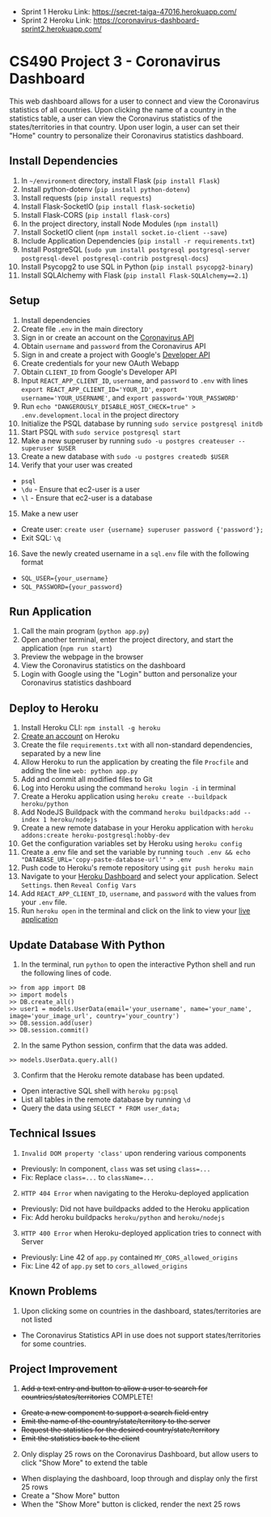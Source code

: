 * Sprint 1 Heroku Link: https://secret-taiga-47016.herokuapp.com/
* Sprint 2 Heroku Link: https://coronavirus-dashboard-sprint2.herokuapp.com/

# CS490 Project 3 - Coronavirus Dashboard
This web dashboard allows for a user to connect and view the Coronavirus statistics of all countries. Upon clicking the name of a country in the statistics table, a user can view the Coronavirus statistics of the states/territories in that country. Upon user login, a user can set their "Home" country to personalize their Coronavirus statistics dashboard.

## Install Dependencies
1. In `~/environment` directory, install Flask (`pip install Flask`)
2. Install python-dotenv (`pip install python-dotenv`)
3. Install requests (`pip install requests`)
4. Install Flask-SocketIO (`pip install flask-socketio`)
5. Install Flask-CORS (`pip install flask-cors`)
6. In the project directory, install Node Modules (`npm install`)
7. Install SocketIO client (`npm install socket.io-client --save`)
8. Include Application Dependencies (`pip install -r requirements.txt`)
9. Install PostgreSQL (`sudo yum install postgresql postgresql-server postgresql-devel postgresql-contrib postgresql-docs`)
10. Install Psycopg2 to use SQL in Python (`pip install psycopg2-binary`)
11. Install SQLAlchemy with Flask (`pip install Flask-SQLAlchemy==2.1`)

## Setup
1. Install dependencies
2. Create file `.env` in the main directory
3. Sign in or create an account on the [Coronavirus API](https://documenter.getpostman.com/view/10808728/SzS8rjbc)
4. Obtain `username` and `password` from the Coronavirus API
5. Sign in and create a project with Google's [Developer API](https://console.cloud.google.com/projectcreate)
6. Create credentials for your new OAuth Webapp
7. Obtain `CLIENT_ID` from Google's Developer API
8. Input `REACT_APP_CLIENT_ID`, `username`, and `password` to `.env` with lines `export REACT_APP_CLIENT_ID='YOUR_ID'`, `export username='YOUR_USERNAME'`, and `export password='YOUR_PASSWORD'`
9. Run `echo "DANGEROUSLY_DISABLE_HOST_CHECK=true" > .env.development.local` in the project directory
10. Initialize the PSQL database by running `sudo service postgresql initdb`
11. Start PSQL with `sudo service postgresql start`
12. Make a new superuser by running `sudo -u postgres createuser --superuser $USER`
13. Create a new database with `sudo -u postgres createdb $USER`
14. Verify that your user was created
  * `psql`
  * `\du` - Ensure that ec2-user is a user
  * `\l` - Ensure that ec2-user is a database
15. Make a new user
  * Create user: `create user {username} superuser password {'password'};`
  * Exit SQL: `\q`
16. Save the newly created username in a `sql.env` file with the following format
  * `SQL_USER={your_username}`
  * `SQL_PASSWORD={your_password}`

## Run Application
1. Call the main program (`python app.py`)
2. Open another terminal, enter the project directory, and start the application (`npm run start`)
3. Preview the webpage in the browser
4. View the Coronavirus statistics on the dashboard
5. Login with Google using the "Login" button and personalize your Coronavirus statistics dashboard

## Deploy to Heroku
1. Install Heroku CLI: `npm install -g heroku`
2. [Create an account](https://signup.heroku.com/login) on Heroku
3. Create the file `requirements.txt` with all non-standard dependencies, separated by a new line
4. Allow Heroku to run the application by creating the file `Procfile` and adding the line `web: python app.py`
5. Add and commit all modified files to Git
6. Log into Heroku using the command `heroku login -i` in terminal
7. Create a Heroku application using `heroku create --buildpack heroku/python`
8. Add NodeJS Buildpack with the command `heroku buildpacks:add --index 1 heroku/nodejs`
9. Create a new remote database in your Heroku application with `heroku addons:create heroku-postgresql:hobby-dev`
10. Get the configuration variables set by Heroku using `heroku config`
11. Create a .env file and set the variable by running `touch .env && echo "DATABASE_URL='copy-paste-database-url'" > .env`
12. Push code to Heroku's remote repository using `git push heroku main`
13. Navigate to your [Heroku Dashboard](https://dashboard.heroku.com/apps) and select your application. Select `Settings`. then `Reveal Config Vars`
14. Add `REACT_APP_CLIENT_ID`, `username`, and `password` with the values from your `.env` file.
15. Run `heroku open` in the terminal and click on the link to view your [live application](https://coronavirus-dashboard-sprint2.herokuapp.com/)

## Update Database With Python
1. In the terminal, run `python` to open the interactive Python shell and run the following lines of code.
```
>> from app import DB
>> import models
>> DB.create_all()
>> user1 = models.UserData(email='your_username', name='your_name', image='your_image_url', country='your_country')
>> DB.session.add(user)
>> DB.session.commit()
```
2. In the same Python session, confirm that the data was added.
```
>> models.UserData.query.all()
```
3. Confirm that the Heroku remote database has been updated.
  * Open interactive SQL shell with `heroku pg:psql`
  * List all tables in the remote database by running `\d`
  * Query the data using `SELECT * FROM user_data;`

## Technical Issues
1. `Invalid DOM property 'class'` upon rendering various components
  * Previously: In component, `class` was set using `class=...`
  * Fix: Replace `class=...` to `className=...`
2. `HTTP 404 Error` when navigating to the Heroku-deployed application
  * Previously: Did not have buildpacks added to the Heroku application
  * Fix: Add heroku buildpacks `heroku/python` and `heroku/nodejs`
3. `HTTP 400 Error` when Heroku-deployed application tries to connect with Server
  * Previously: Line 42 of `app.py` contained `MY_CORS_allowed_origins`
  * Fix: Line 42 of `app.py` set to `cors_allowed_origins`

## Known Problems
1. Upon clicking some on countries in the dashboard, states/territories are not listed
  * The Coronavirus Statistics API in use does not support states/territories for some countries.

## Project Improvement
1. ~~Add a text entry and button to allow a user to search for countries/states/territories~~ COMPLETE!
  * ~~Create a new component to support a search field entry~~
  * ~~Emit the name of the country/state/territory to the server~~
  * ~~Request the statistics for the desired country/state/territory~~
  * ~~Emit the statistics back to the client~~
2. Only display 25 rows on the Coronavirus Dashboard, but allow users to click "Show More" to extend the table
  * When displaying the dashboard, loop through and display only the first 25 rows
  * Create a "Show More" button
  * When the "Show More" button is clicked, render the next 25 rows
